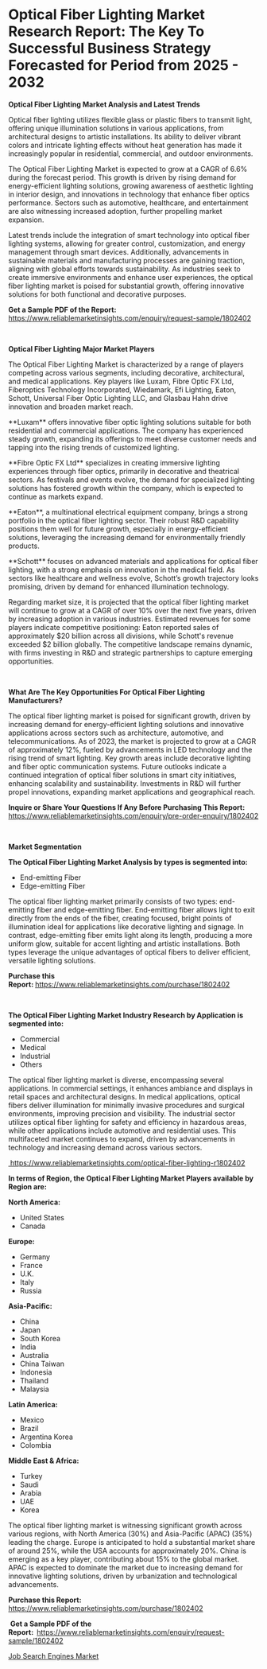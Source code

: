 <p><h1>Optical Fiber Lighting Market Research Report: The Key To Successful Business Strategy Forecasted for Period from 2025 - 2032</h1></p><p><strong>Optical Fiber Lighting Market Analysis and Latest Trends</strong></p>
<p><p>Optical fiber lighting utilizes flexible glass or plastic fibers to transmit light, offering unique illumination solutions in various applications, from architectural designs to artistic installations. Its ability to deliver vibrant colors and intricate lighting effects without heat generation has made it increasingly popular in residential, commercial, and outdoor environments. </p><p>The Optical Fiber Lighting Market is expected to grow at a CAGR of 6.6% during the forecast period. This growth is driven by rising demand for energy-efficient lighting solutions, growing awareness of aesthetic lighting in interior design, and innovations in technology that enhance fiber optics performance. Sectors such as automotive, healthcare, and entertainment are also witnessing increased adoption, further propelling market expansion. </p><p>Latest trends include the integration of smart technology into optical fiber lighting systems, allowing for greater control, customization, and energy management through smart devices. Additionally, advancements in sustainable materials and manufacturing processes are gaining traction, aligning with global efforts towards sustainability. As industries seek to create immersive environments and enhance user experiences, the optical fiber lighting market is poised for substantial growth, offering innovative solutions for both functional and decorative purposes.</p></p>
<p><strong>Get a Sample PDF of the Report:&nbsp;</strong> <a href="https://www.reliablemarketinsights.com/enquiry/request-sample/1802402?utm_campaign=3221&utm_medium=2&utm_source=Github&utm_content=ia&utm_term=10032025&utm_id=optical-fiber-lighting">https://www.reliablemarketinsights.com/enquiry/request-sample/1802402</a></p>
<p>&nbsp;</p>
<p><strong>Optical Fiber Lighting Major Market Players</strong></p>
<p><p>The Optical Fiber Lighting Market is characterized by a range of players competing across various segments, including decorative, architectural, and medical applications. Key players like Luxam, Fibre Optic FX Ltd, Fiberoptics Technology Incorporated, Wiedamark, Efi Lighting, Eaton, Schott, Universal Fiber Optic Lighting LLC, and Glasbau Hahn drive innovation and broaden market reach.</p><p>**Luxam** offers innovative fiber optic lighting solutions suitable for both residential and commercial applications. The company has experienced steady growth, expanding its offerings to meet diverse customer needs and tapping into the rising trends of customized lighting.</p><p>**Fibre Optic FX Ltd** specializes in creating immersive lighting experiences through fiber optics, primarily in decorative and theatrical sectors. As festivals and events evolve, the demand for specialized lighting solutions has fostered growth within the company, which is expected to continue as markets expand.</p><p>**Eaton**, a multinational electrical equipment company, brings a strong portfolio in the optical fiber lighting sector. Their robust R&D capability positions them well for future growth, especially in energy-efficient solutions, leveraging the increasing demand for environmentally friendly products.</p><p>**Schott** focuses on advanced materials and applications for optical fiber lighting, with a strong emphasis on innovation in the medical field. As sectors like healthcare and wellness evolve, Schott’s growth trajectory looks promising, driven by demand for enhanced illumination technology.</p><p>Regarding market size, it is projected that the optical fiber lighting market will continue to grow at a CAGR of over 10% over the next five years, driven by increasing adoption in various industries. Estimated revenues for some players indicate competitive positioning: Eaton reported sales of approximately $20 billion across all divisions, while Schott's revenue exceeded $2 billion globally. The competitive landscape remains dynamic, with firms investing in R&D and strategic partnerships to capture emerging opportunities.</p></p>
<p>&nbsp;</p>
<p><strong>What Are The Key Opportunities For Optical Fiber Lighting Manufacturers?</strong></p>
<p><p>The optical fiber lighting market is poised for significant growth, driven by increasing demand for energy-efficient lighting solutions and innovative applications across sectors such as architecture, automotive, and telecommunications. As of 2023, the market is projected to grow at a CAGR of approximately 12%, fueled by advancements in LED technology and the rising trend of smart lighting. Key growth areas include decorative lighting and fiber optic communication systems. Future outlooks indicate a continued integration of optical fiber solutions in smart city initiatives, enhancing scalability and sustainability. Investments in R&D will further propel innovations, expanding market applications and geographical reach.</p></p>
<p><strong>Inquire or Share Your Questions If Any Before Purchasing This Report:</strong> <a href="https://www.reliablemarketinsights.com/enquiry/pre-order-enquiry/1802402?utm_campaign=3221&utm_medium=2&utm_source=Github&utm_content=ia&utm_term=10032025&utm_id=optical-fiber-lighting">https://www.reliablemarketinsights.com/enquiry/pre-order-enquiry/1802402</a></p>
<p>&nbsp;</p>
<p><strong>Market Segmentation</strong></p>
<p><strong>The Optical Fiber Lighting Market Analysis by types is segmented into:</strong></p>
<p><ul><li>End-emitting Fiber</li><li>Edge-emitting Fiber</li></ul></p>
<p><p>The optical fiber lighting market primarily consists of two types: end-emitting fiber and edge-emitting fiber. End-emitting fiber allows light to exit directly from the ends of the fiber, creating focused, bright points of illumination ideal for applications like decorative lighting and signage. In contrast, edge-emitting fiber emits light along its length, producing a more uniform glow, suitable for accent lighting and artistic installations. Both types leverage the unique advantages of optical fibers to deliver efficient, versatile lighting solutions.</p></p>
<p><strong>Purchase this Report:&nbsp;</strong><a href="https://www.reliablemarketinsights.com/purchase/1802402?utm_campaign=3221&utm_medium=2&utm_source=Github&utm_content=ia&utm_term=10032025&utm_id=optical-fiber-lighting">https://www.reliablemarketinsights.com/purchase/1802402</a></p>
<p>&nbsp;</p>
<p><strong>The Optical Fiber Lighting Market Industry Research by Application is segmented into:</strong></p>
<p><ul><li>Commercial</li><li>Medical</li><li>Industrial</li><li>Others</li></ul></p>
<p><p>The optical fiber lighting market is diverse, encompassing several applications. In commercial settings, it enhances ambiance and displays in retail spaces and architectural designs. In medical applications, optical fibers deliver illumination for minimally invasive procedures and surgical environments, improving precision and visibility. The industrial sector utilizes optical fiber lighting for safety and efficiency in hazardous areas, while other applications include automotive and residential uses. This multifaceted market continues to expand, driven by advancements in technology and increasing demand across various sectors.</p></p>
<p><a href="https://www.reliablemarketinsights.com/optical-fiber-lighting-r1802402?utm_campaign=3221&utm_medium=2&utm_source=Github&utm_content=ia&utm_term=10032025&utm_id=optical-fiber-lighting">&nbsp;https://www.reliablemarketinsights.com/optical-fiber-lighting-r1802402</a></p>
<p><strong>In terms of Region, the Optical Fiber Lighting Market Players available by Region are:</strong></p>
<p>
    <p> <strong> North America: </strong>
        <ul>
            <li>United States</li>
            <li>Canada</li>
        </ul>
        </p> 
    <p> <strong> Europe: </strong>
        <ul>
            <li>Germany</li>
            <li>France</li>
            <li>U.K.</li>
            <li>Italy</li>
            <li>Russia</li>
        </ul>
        </p> 
    <p> <strong> Asia-Pacific: </strong>
        <ul>
            <li>China</li>
            <li>Japan</li>
            <li>South Korea</li>
            <li>India</li>
            <li>Australia</li>
            <li>China Taiwan</li>
            <li>Indonesia</li>
            <li>Thailand</li>
            <li>Malaysia</li>
        </ul>
        </p> 
    <p> <strong> Latin America: </strong>
        <ul>
            <li>Mexico</li>
            <li>Brazil</li>
            <li>Argentina Korea</li>
            <li>Colombia</li>
        </ul>
        </p> 
    <p> <strong> Middle East & Africa: </strong>
        <ul>
            <li>Turkey</li>
            <li>Saudi</li>
            <li>Arabia</li>
            <li>UAE</li>
            <li>Korea</li>
        </ul>
    </p>
    </p>
<p><p>The optical fiber lighting market is witnessing significant growth across various regions, with North America (30%) and Asia-Pacific (APAC) (35%) leading the charge. Europe is anticipated to hold a substantial market share of around 25%, while the USA accounts for approximately 20%. China is emerging as a key player, contributing about 15% to the global market. APAC is expected to dominate the market due to increasing demand for innovative lighting solutions, driven by urbanization and technological advancements.</p></p>
<p><strong>Purchase this Report: </strong><a href="https://www.reliablemarketinsights.com/purchase/1802402?utm_campaign=3221&utm_medium=2&utm_source=Github&utm_content=ia&utm_term=10032025&utm_id=optical-fiber-lighting">https://www.reliablemarketinsights.com/purchase/1802402</a></p>
<p>&nbsp;<strong>Get a Sample PDF of the Report:&nbsp;&nbsp;</strong><a href="https://www.reliablemarketinsights.com/enquiry/request-sample/1802402?utm_campaign=3221&utm_medium=2&utm_source=Github&utm_content=ia&utm_term=10032025&utm_id=optical-fiber-lighting">https://www.reliablemarketinsights.com/enquiry/request-sample/1802402</a></p>
<p><strong></strong></p>
<p><p><a href="https://github.com/duscarajlha/Market-Research-Report-List-1/blob/main/job-search-engines-market.md?utm_campaign=3221&utm_medium=2&utm_source=Github&utm_content=ia&utm_term=10032025&utm_id=optical-fiber-lighting">Job Search Engines Market</a></p></p>